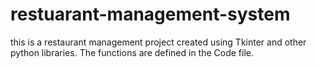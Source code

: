 # restuarant-management-system
this is a restaurant management project created using Tkinter and other python libraries.
The functions are defined in the Code file.

